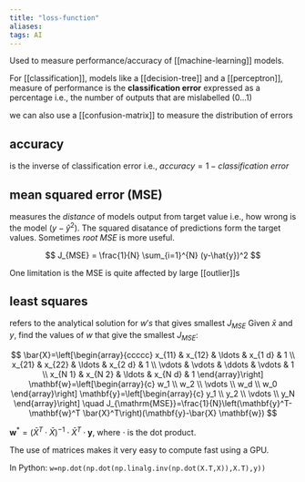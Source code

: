 ```yaml
---
title: "loss-function"
aliases: 
tags: AI
---
```


Used to measure performance/accuracy of [[machine-learning]] models.

For [[classification]], models like a [[decision-tree]] and a [[perceptron]], measure of performance is the **classification error** expressed as a percentage i.e., the number of outputs that are mislabelled $(0...1)$

we can also use a [[confusion-matrix]] to measure the distribution of errors

## accuracy
is the inverse of classification error i.e., $accuracy = 1 - classification\ error$

## mean squared error (MSE)
measures the *distance* of models output from target value i.e., how wrong is the model $(y-\hat{y}^2)$. The squared disatance of predictions form the target values. Sometimes *root MSE* is more useful.

$$
J_{MSE} = \frac{1}{N} \sum_{i=1}^{N} (y-\hat{y})^2
$$

One limitation is the MSE is quite affected by large [[outlier]]s

## least squares
refers to the analytical solution for $w's$ that gives smallest $J_{MSE}$ Given $\bar{x}$ and $y$, find the values of $w$ that give the smallest $J_{MSE}$:

$$
\bar{X}=\left[\begin{array}{ccccc}
x_{11} & x_{12} & \ldots & x_{1 d} & 1 \\
x_{21} & x_{22} & \ldots & x_{2 d} & 1 \\
\vdots & \vdots & \ddots & \vdots & 1 \\
x_{N 1} & x_{N 2} & \ldots & x_{N d} & 1
\end{array}\right] \mathbf{w}=\left[\begin{array}{c}
w_1 \\ w_2 \\ \vdots \\ w_d \\ w_0
\end{array}\right] \mathbf{y}=\left[\begin{array}{c}
y_1 \\ y_2 \\ \vdots \\ y_N
\end{array}\right] \quad J_{\mathrm{MSE}}=\frac{1}{N}\left(\mathbf{y}^T-\mathbf{w}^T \bar{X}^T\right)(\mathbf{y}-\bar{X} \mathbf{w})
$$

$\mathbf{w}^*=\left(\bar{X}^T \cdot \bar{X}\right)^{-1} \cdot \bar{X}^T \cdot \mathbf{y}$, where $\cdot$ is the dot product.

The use of matrices makes it very easy to compute fast using a GPU. 

In Python: `w=np.dot(np.dot(np.linalg.inv(np.dot(X.T,X)),X.T),y))`

